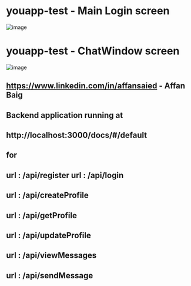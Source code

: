 # youapp-test - Main Login screen

![image](https://github.com/affansaied/youapp-test/assets/3889759/b046c634-15df-4da2-966b-2eb62fb0c6a1)

# youapp-test - ChatWindow screen
![image](https://github.com/affansaied/youapp-test/assets/3889759/a7e81664-a366-41f1-8e11-4baa64806842)


## https://www.linkedin.com/in/affansaied - Affan Baig
## Backend application running at

## http://localhost:3000/docs/#/default
## for

## url : /api/register url : /api/login
## url : /api/createProfile
## url : /api/getProfile
## url : /api/updateProfile
## url : /api/viewMessages
## url : /api/sendMessage
